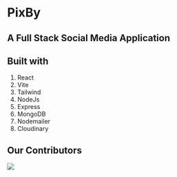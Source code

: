 # PixBy

## A Full Stack Social Media Application

## Built with

1. React
2. Vite
3. Tailwind
4. NodeJs
5. Express
6. MongoDB
7. Nodemailer
8. Cloudinary

## Our Contributors

<a href="https://github.com/rwiteshbera/Pixby/graphs/contributors">
  <img src="https://contrib.rocks/image?repo=rwiteshbera/Pixby" />
</a>
